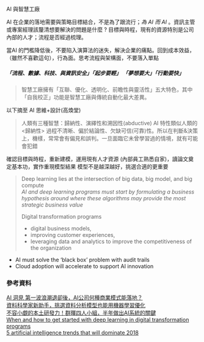 

AI 與智慧工廠

AI 在企業的落地需要與策略目標結合，不是為了跟流行；*為 AI 而 AI* 。資訊主管或專案經理該釐清想要解決的問題是什麼 ? 目標與時程，現有的資源特別是公司內部的人才；流程是否經過梳理。

當AI 的門檻降低後，不要陷入演算法的迷失，解決企業的痛點。回到成本效益，（雖然不喜歡這句），行為面。思考流程與架構面，不要落入單點

##### 「流程、數據、科技、與資訊安全」「起步要輕」 「夢想要大」「行動要快」

> 智慧工廠擁有「互聯、優化、透明化、前瞻性與靈活性」五大特色，其中「自我校正」功能是智慧工廠與傳統自動化最大差異。

以下摘至 AI 思維+設計(高煥堂)<br>

> 人類有三種智慧：歸納性、演繹性和溯因性(abductive)
> AI 特性類似人類的 <歸納性> 過程不清晰、偏於結論性、欠缺可信(可靠)性。所以在判斷&決策上，機樣，常常會有偏見和誤判。一旦面臨它未曾學習過的情境，就有可能會犯錯



確認目標與時程，重新建模，運用現有人才資源 (內部員工熟悉自家)，讀論文奠定基本功，實作重現模型結果
模型不是越深越好，挑選合適的更重要

> Deep learning lies at the intersection of big data, big model, and big compute <br> *AI and deep learning programs must start by formulating a business hypothesis around where these algorithms may provide the most strategic business value*<br>
>
> Digital transformation programs<br>
>
> + digital business models, 
> + improving customer experiences, 
> + leveraging data and analytics to improve the competitiveness of the organization



+ AI must solve the ‘black box’ problem with audit trails<br>
+ Cloud adoption will accelerate to support AI innovation

### 參考資料

[AI 洞見 第一波浪潮退卻後，AI公司何種商業模式能落地？](https://www.bnext.com.tw/article/48781/ai-business-model-deep-learning)<br>
[資料科學家新助手，挑選資料分析模型也能用機器學習優化](https://www.ithome.com.tw/news/113118)<br>[不容小覷的本土研發力！群暉四人小組，半年做出AI系統的關鍵](https://www.bnext.com.tw/article/48803/ai-nas-synology)<br>[When and how to get started with deep learning in digital transformation programs](https://www.cio.com/article/3269486/digital-transformation/when-and-how-to-get-started-with-deep-learning-in-digital-transformation-programs.html)<br>[5 artificial intelligence trends that will dominate 2018](https://www.cio.com/article/3250839/artificial-intelligence/5-artificial-intelligence-trends-that-will-dominate-2018.html#tk.drr_mlt)<br>

